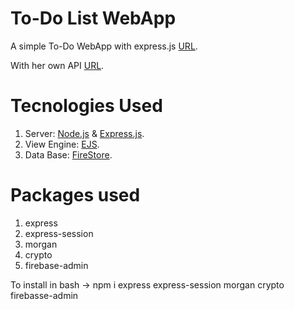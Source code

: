 # To-Do List WebApp
A simple To-Do WebApp with express.js [URL](https://todo-list.alexros.repl.co).

With her own API [URL](https://alesrox.gitbook.io/to-do-api/).

# Tecnologies Used
1. Server: [Node.js](https://nodejs.org) & [Express.js](https://expressjs.com).
2. View Engine: [EJS](https://ejs.co).
3. Data Base: [FireStore](https://firebase.google.com).

# Packages used
1. express
2. express-session
3. morgan
4. crypto
5. firebase-admin

To install in bash -> npm i express express-session morgan crypto firebasse-admin
